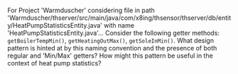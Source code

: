 For Project 'Warmduscher' considering file in path 'Warmduscher/thserver/src/main/java/com/x8ing/thsensor/thserver/db/entity/HeatPumpStatisticsEntity.java' with name 'HeatPumpStatisticsEntity.java'... 
Consider the following getter methods: `getBoilerTempMin()`, `getHeatingOutMax()`, `getSoleInMin()`.  What design pattern is hinted at by this naming convention and the presence of both regular and 'Min/Max' getters? How might this pattern be useful in the context of heat pump statistics?